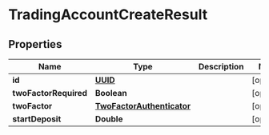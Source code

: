 # TradingAccountCreateResult

## Properties
Name | Type | Description | Notes
------------ | ------------- | ------------- | -------------
**id** | [**UUID**](UUID.md) |  |  [optional]
**twoFactorRequired** | **Boolean** |  |  [optional]
**twoFactor** | [**TwoFactorAuthenticator**](TwoFactorAuthenticator.md) |  |  [optional]
**startDeposit** | **Double** |  |  [optional]
